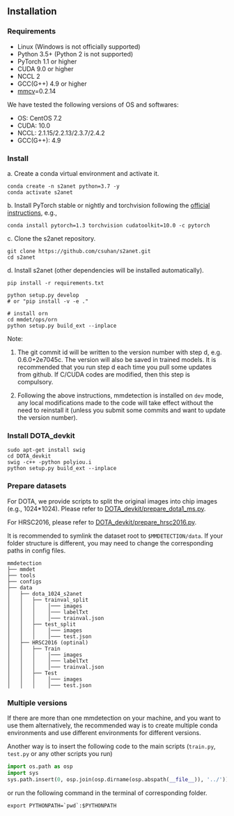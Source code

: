 ## Installation

### Requirements

- Linux (Windows is not officially supported)
- Python 3.5+ (Python 2 is not supported)
- PyTorch 1.1 or higher
- CUDA 9.0 or higher
- NCCL 2
- GCC(G++) 4.9 or higher
- [mmcv](https://github.com/open-mmlab/mmcv)=0.2.14

We have tested the following versions of OS and softwares:

- OS:  CentOS 7.2
- CUDA: 10.0
- NCCL: 2.1.15/2.2.13/2.3.7/2.4.2
- GCC(G++): 4.9

### Install

a. Create a conda virtual environment and activate it.

```shell
conda create -n s2anet python=3.7 -y
conda activate s2anet
```

b. Install PyTorch stable or nightly and torchvision following the [official instructions](https://pytorch.org/), e.g.,

```shell
conda install pytorch=1.3 torchvision cudatoolkit=10.0 -c pytorch
```

c. Clone the s2anet repository.

```shell
git clone https://github.com/csuhan/s2anet.git
cd s2anet
```

d. Install s2anet (other dependencies will be installed automatically).

```shell
pip install -r requirements.txt

python setup.py develop
# or "pip install -v -e ."

# install orn
cd mmdet/ops/orn
python setup.py build_ext --inplace
```
Note:

1. The git commit id will be written to the version number with step d, e.g. 0.6.0+2e7045c. The version will also be saved in trained models.
It is recommended that you run step d each time you pull some updates from github. If C/CUDA codes are modified, then this step is compulsory.

2. Following the above instructions, mmdetection is installed on `dev` mode, any local modifications made to the code will take effect without the need to reinstall it (unless you submit some commits and want to update the version number).

### Install DOTA_devkit
```
sudo apt-get install swig
cd DOTA_devkit
swig -c++ -python polyiou.i
python setup.py build_ext --inplace
```

### Prepare datasets

For DOTA, we provide scripts to split the original images into chip images (e.g., 1024*1024). Please refer to [DOTA_devkit/prepare_dota1_ms.py](DOTA_devkit/prepare_dota1_ms.py).

For HRSC2016, please refer to [DOTA_devkit/prepare_hrsc2016.py](DOTA_devkit/prepare_hrsc2016.py).

It is recommended to symlink the dataset root to `$MMDETECTION/data`.
If your folder structure is different, you may need to change the corresponding paths in config files.

```
mmdetection
├── mmdet
├── tools
├── configs
├── data
│   ├── dota_1024_s2anet
│   │   ├── trainval_split
│   │   │    │─── images
│   │   │    │─── labelTxt
│   │   │    │─── trainval.json
│   │   ├── test_split
│   │   │    │─── images
│   │   │    │─── test.json
│   ├── HRSC2016 (optinal)
│   │   ├── Train
│   │   │    │─── images
│   │   │    │─── labelTxt
│   │   │    │─── trainval.json
│   │   ├── Test
│   │   │    │─── images
│   │   │    │─── test.json
```


### Multiple versions

If there are more than one mmdetection on your machine, and you want to use them alternatively, the recommended way is to create multiple conda environments and use different environments for different versions.

Another way is to insert the following code to the main scripts (`train.py`, `test.py` or any other scripts you run)
```python
import os.path as osp
import sys
sys.path.insert(0, osp.join(osp.dirname(osp.abspath(__file__)), '../'))
```
or run the following command in the terminal of corresponding folder.
```shell
export PYTHONPATH=`pwd`:$PYTHONPATH
```

